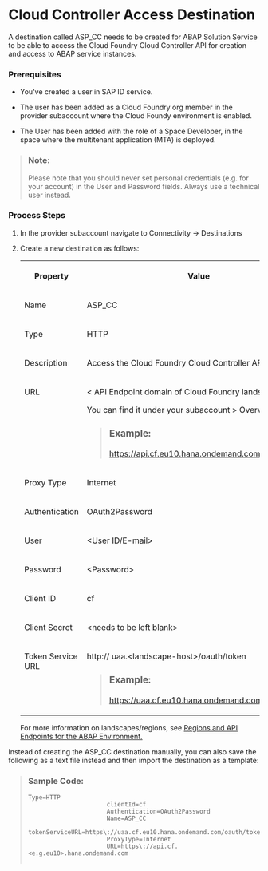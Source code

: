 <!-- loio35b5acbb32024aa6b90a22e9f957a9f6 -->

# Cloud Controller Access Destination



A destination called ASP\_CC needs to be created for ABAP Solution Service to be able to access the Cloud Foundry Cloud Controller API for creation and access to ABAP service instances.



### Prerequisites

-   You've created a user in SAP ID service.

-   The user has been added as a Cloud Foundry org member in the provider subaccount where the Cloud Foundy environment is enabled.

-   The User has been added with the role of a Space Developer, in the space where the multitenant application \(MTA\) is deployed.


> ### Note:  
> Please note that you should never set personal credentials \(e.g. for your account\) in the User and Password fields. Always use a technical user instead.



### Process Steps

1.  In the provider subaccount navigate to Connectivity -\> Destinations
2.  Create a new destination as follows:


    <table>
    <tr>
    <th valign="top">

    Property


    
    </th>
    <th valign="top">

    Value


    
    </th>
    </tr>
    <tr>
    <td valign="top">
    
    Name


    
    </td>
    <td valign="top">
    
    ASP\_CC


    
    </td>
    </tr>
    <tr>
    <td valign="top">
    
    Type


    
    </td>
    <td valign="top">
    
    HTTP


    
    </td>
    </tr>
    <tr>
    <td valign="top">
    
    Description


    
    </td>
    <td valign="top">
    
    Access the Cloud Foundry Cloud Controller API


    
    </td>
    </tr>
    <tr>
    <td valign="top">
    
    URL


    
    </td>
    <td valign="top">
    
    < API Endpoint domain of Cloud Foundry landscape\>

    You can find it under your subaccount \> Overview.

    > ### Example:  
    > https://api.cf.eu10.hana.ondemand.com


    
    </td>
    </tr>
    <tr>
    <td valign="top">
    
    Proxy Type


    
    </td>
    <td valign="top">
    
    Internet


    
    </td>
    </tr>
    <tr>
    <td valign="top">
    
    Authentication


    
    </td>
    <td valign="top">
    
    OAuth2Password


    
    </td>
    </tr>
    <tr>
    <td valign="top">
    
    User


    
    </td>
    <td valign="top">
    
    <User ID/E-mail\>


    
    </td>
    </tr>
    <tr>
    <td valign="top">
    
    Password


    
    </td>
    <td valign="top">
    
    <Password\>


    
    </td>
    </tr>
    <tr>
    <td valign="top">
    
    Client ID


    
    </td>
    <td valign="top">
    
    cf


    
    </td>
    </tr>
    <tr>
    <td valign="top">
    
    Client Secret


    
    </td>
    <td valign="top">
    
    <needs to be left blank\>


    
    </td>
    </tr>
    <tr>
    <td valign="top">
    
    Token Service URL


    
    </td>
    <td valign="top">
    
    http:// uaa.<landscape-host\>/oauth/token

    > ### Example:  
    > https://uaa.cf.eu10.hana.ondemand.com/oauth/token


    
    </td>
    </tr>
    </table>
    
    For more information on landscapes/regions, see [Regions and API Endpoints for the ABAP Environment.](https://help.sap.com/docs/BTP/65de2977205c403bbc107264b8eccf4b/350356d1dc314d3199dca15bd2ab9b0e.html#879f37370d9b45e99a16538e0f37ff2c.html)


Instead of creating the ASP\_CC destination manually, you can also save the following as a text file instead and then import the destination as a template:

> ### Sample Code:  
> ```
> Type=HTTP
> 						clientId=cf
> 						Authentication=OAuth2Password
> 						Name=ASP_CC
> 						tokenServiceURL=https\://uaa.cf.eu10.hana.ondemand.com/oauth/token
> 						ProxyType=Internet
> 						URL=https\://api.cf.<e.g.eu10>.hana.ondemand.com
> 					
> ```

